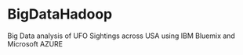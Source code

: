 # BigDataHadoop
Big Data analysis of UFO Sightings across USA using IBM Bluemix and Microsoft AZURE
